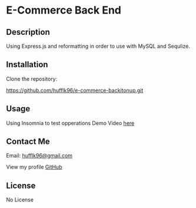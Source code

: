  # E-Commerce Back End 
## Description 
Using Express.js and reformatting in order to use with MySQL and Sequlize. 



## Installation

Clone the repository:

https://github.com/hufflk96/e-commerce-backitonup.git

## Usage

Using Insomnia to test opperations
Demo Video  [here]()


## Contact Me

Email: hufflk96@gmail.com

View my profile [GitHub](https://github.com/hufflk96)


## License
No License


